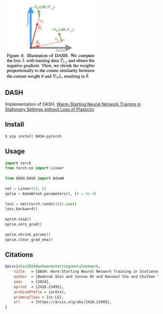 <img src="./dash-fig4.png" width="300px"></img>

## DASH

Implementation of DASH, [Warm-Starting Neural Network Training in Stationary Settings without Loss of Plasticity](https://arxiv.org/abs/2410.23495)

## Install

```bash
$ pip install DASH-pytorch
```

## Usage

```python
import torch
from torch.nn import Linear

from DASH.DASH import AdamW

net = Linear(10, 5)
optim = AdamW(net.parameters(), lr = 3e-4)

loss = net(torch.randn(10)).sum()
loss.backward()

optim.step()
optim.zero_grad()

optim.shrink_params()
optim.clear_grad_ema()
```

## Citations

```bibtex
@misc{shin2024dashwarmstartingneuralnetwork,
    title   = {DASH: Warm-Starting Neural Network Training in Stationary Settings without Loss of Plasticity}, 
    author  = {Baekrok Shin and Junsoo Oh and Hanseul Cho and Chulhee Yun},
    year    = {2024},
    eprint  = {2410.23495},
    archivePrefix = {arXiv},
    primaryClass = {cs.LG},
    url     = {https://arxiv.org/abs/2410.23495}, 
}
```

